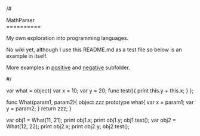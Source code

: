 /#

<div>MathParser</div>
==========
<p>My own exploration into programming languages.</p>
<p>No wiki yet, although I use this README.md as a test file so below is an example in itself.</p>
<p>More examples in <a href="https://github.com/natzcam/MathParser/tree/master/positive">positive</a> and <a href="https://github.com/natzcam/MathParser/tree/master/negative">negative</a> subfolder.</p>

#/

var what = object{
  var x = 10;
  var y = 20;
  func test(){
    print this.y + this.x;
  }
};


func What(param1, param2){
  object zzz prototype what{
    var x = param1;
    var y = param2;
  }
  return zzz;
}


var obj1 = What(11, 21);
print obj1.x;
print obj1.y;
obj1.test();
var obj2 = What(12, 22);
print obj2.x;
print obj2.y;
obj2.test();
